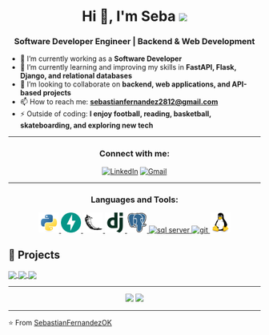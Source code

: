 <h1 align="center">Hi 👋, I'm Seba <img height="40" src="https://emoji.gg/assets/emoji/7333-parrotdance.gif"></h1>
<h3 align="center">Software Developer Engineer | Backend & Web Development</h3>

- 🔭 I’m currently working as a **Software Developer**  
- 🌱 I’m currently learning and improving my skills in **FastAPI, Flask, Django, and relational databases**  
- 👯 I’m looking to collaborate on **backend, web applications, and API-based projects**  
- 📫 How to reach me: **sebastianfernandez2812@gmail.com**  
- ⚡ Outside of coding: **I enjoy football, reading, basketball, skateboarding, and exploring new tech**  

---

<h3 align="center">Connect with me:</h3>
<div align="center">

[![LinkedIn](https://img.shields.io/badge/LinkedIn-0077B5?style=for-the-badge&logo=linkedin&logoColor=white)](https://www.linkedin.com/in/sebastian-fernandez-ok/)
[![Gmail](https://img.shields.io/badge/Gmail-D14836?style=for-the-badge&logo=gmail&logoColor=white)](mailto:sebastianfernandez2812@gmail.com)
  
</div>

---

<h3 align="center">Languages and Tools:</h3>

<p align="center"> 
  <a href="https://www.python.org" target="_blank"> 
    <img src="https://raw.githubusercontent.com/devicons/devicon/master/icons/python/python-original.svg" alt="python" width="40" height="40"/> 
  </a>
  <a href="https://fastapi.tiangolo.com/" target="_blank"> 
    <img src="https://raw.githubusercontent.com/devicons/devicon/master/icons/fastapi/fastapi-original.svg" alt="fastapi" width="40" height="40"/> 
  </a>
  <a href="https://flask.palletsprojects.com/" target="_blank"> 
    <img src="https://raw.githubusercontent.com/devicons/devicon/master/icons/flask/flask-original.svg" alt="flask" width="40" height="40"/> 
  </a>
  <a href="https://www.djangoproject.com/" target="_blank"> 
    <img src="https://raw.githubusercontent.com/devicons/devicon/master/icons/django/django-plain.svg" alt="django" width="40" height="40"/> 
  </a>
  <a href="https://www.postgresql.org/" target="_blank"> 
    <img src="https://raw.githubusercontent.com/devicons/devicon/master/icons/postgresql/postgresql-original.svg" alt="postgresql" width="40" height="40"/> 
  </a>
  <a href="https://www.microsoft.com/sql-server" target="_blank"> 
    <img src="https://img.icons8.com/color/48/microsoft-sql-server.png" alt="sql server" width="40" height="40"/> 
  </a>
  <a href="https://git-scm.com/" target="_blank"> 
    <img src="https://www.vectorlogo.zone/logos/git-scm/git-scm-icon.svg" alt="git" width="40" height="40"/> 
  </a>
  <a href="https://www.linux.org/" target="_blank"> 
    <img src="https://raw.githubusercontent.com/devicons/devicon/master/icons/linux/linux-original.svg" alt="linux" width="40" height="40"/> 
  </a>
</p>

## 🚀 Projects  

<a href="https://github.com/SebastianFernandezOK/InvoiceMind">
  <img align="center" src="https://github-readme-stats.vercel.app/api/pin/?username=SebastianFernandezOK&repo=InvoiceMind&theme=tokyonight" />
</a>  

<a href="https://github.com/SebastianFernandezOK/Imprenta-System">
  <img align="center" src="https://github-readme-stats.vercel.app/api/pin/?username=SebastianFernandezOK&repo=Imprenta-System&theme=tokyonight" />
</a>  

<a href="https://github.com/SebastianFernandezOK/Legal-Management">
  <img align="center" src="https://github-readme-stats.vercel.app/api/pin/?username=SebastianFernandezOK&repo=Legal-Management&theme=tokyonight" />
</a>  

---

<p align="center">
  <img height="150" src="https://github-readme-stats.vercel.app/api?username=SebastianFernandezOK&theme=react&show_icons=true&include_all_commits=true" />
  <img height="150" src="https://github-readme-stats.vercel.app/api/top-langs/?username=SebastianFernandezOK&theme=react&layout=compact" />
</p>

------

⭐️ From [SebastianFernandezOK](https://github.com/SebastianFernandezOK)
